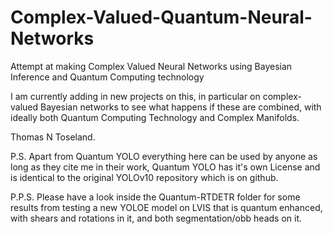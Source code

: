 # Complex-Valued-Quantum-Neural-Networks
Attempt at making Complex Valued Neural Networks using Bayesian Inference and Quantum Computing technology

I am currently adding in new projects on this, in particular on complex-valued Bayesian networks to see what happens if these are combined, with ideally
both Quantum Computing Technology and Complex Manifolds.

Thomas N Toseland.

P.S. Apart from Quantum YOLO everything here can be used by anyone as long as they cite me in their work, Quantum YOLO has it's own License and is identical to the original YOLOv10 repository which is on github.

P.P.S. Please have a look inside the Quantum-RTDETR folder for some results from testing a new YOLOE model on LVIS that is quantum enhanced, with shears and rotations in it, and both segmentation/obb heads on it.
